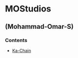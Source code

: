 # MOStudios
## (Mohammad-Omar-S)

### Contents
 - [Ka-Chain](https://github.com/Mohammad-Omar-S/Ka-Chain/)
